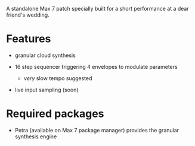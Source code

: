 A standalone Max 7 patch specially built for a short performance at a dear friend's wedding.

# Features

* granular cloud synthesis

* 16 step sequencer triggering 4 envelopes to modulate parameters

  * *very* slow tempo suggested

* live input sampling (soon)

# Required packages

* Petra (available on Max 7 package manager) provides the granular synthesis engine
